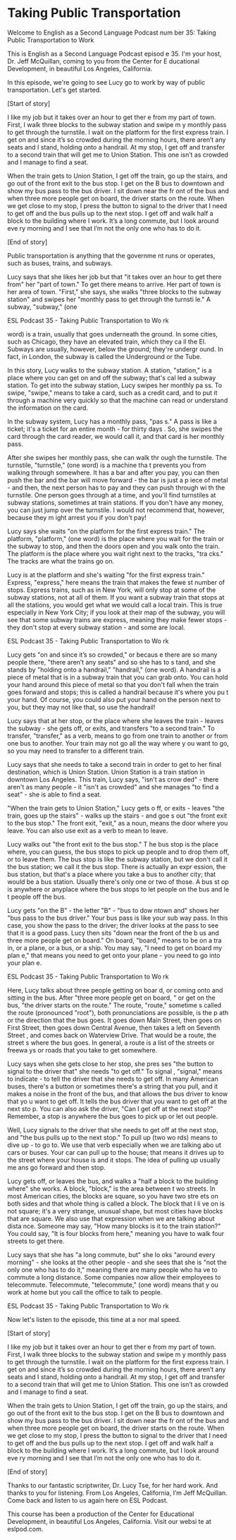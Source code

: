 # Taking Public Transportation

Welcome to English as a Second Language Podcast num ber 35: Taking Public Transportation to Work

This is English as a Second Language Podcast episod e 35. I'm your host, Dr. Jeff McQuillan, coming to you from the Center for E ducational Development, in beautiful Los Angeles, California.

In this episode, we're going to see Lucy go to work  by way of public transportation. Let's get started.

[Start of story]

I like my job but it takes over an hour to get ther e from my part of town.  First, I walk three blocks to the subway station and swipe m y monthly pass to get through the turnstile.  I wait on the platform for the first express train.  I get on and since it’s so crowded during the morning hours,  there aren’t any seats and I stand, holding onto a handrail.  At my stop, I get off and transfer to a second train that will get me to Union Station.  This one isn’t as crowded and I manage to find a seat.

When the train gets to Union Station, I get off the  train, go up the stairs, and go out of the front exit to the bus stop.  I get on the B bus to downtown and show my bus pass to the bus driver.  I sit down near the fr ont of the bus and when three more people get on board, the driver starts on the route.  When we get close to my stop, I press the button to signal to the driver  that I need to get off and the bus pulls up to the next stop.  I get off and walk half a block to the building where I work.  It’s a long commute, but I look around eve ry morning and I see that I’m not the only one who has to do it.

[End of story]

Public transportation is anything that the governme nt runs or operates, such as buses, trains, and subways.

Lucy says that she likes her job but that "it takes  over an hour to get there from" her "part of town."  To get there means to arrive.  Her part of town is her area of town.  "First," she says, she walks "three blocks to the subway station" and swipes her "monthly pass to get through the turnsti le."  A subway, "subway," (one

ESL Podcast 35 - Taking Public Transportation to Wo rk

word) is a train, usually that goes underneath the ground.  In some cities, such as Chicago, they have an elevated train, which they ca ll the El.  Subways are usually, however, below the ground; they're undergr ound.  In fact, in London, the subway is called the Underground or the Tube.

In this story, Lucy walks to the subway station.  A  station, "station," is a place where you can get on and off the subway; that's cal led a subway station.  To get into the subway station, Lucy swipes her monthly pa ss.  To swipe, "swipe," means to take a card, such as a credit card, and to  put it through a machine very quickly so that the machine can read or understand the information on the card.

In the subway system, Lucy has a monthly pass, "pas s."  A pass is like a ticket; it's a ticket for an entire month - for thirty days .  So, she swipes the card through the card reader, we would call it, and that card is  her monthly pass.

After she swipes her monthly pass, she can walk thr ough the turnstile.  The turnstile, "turnstile," (one word) is a machine tha t prevents you from walking through somewhere.  It has a bar and after you pay,  you can then push the bar and the bar will move forward - the bar is just a p iece of metal - and then, the next person has to pay and they can push through wi th the turnstile.  One person goes through at a time, and you'll find turnstiles at subway stations, sometimes at train stations.  If you don't have any money, you can just jump over the turnstile. I would not recommend that, however, because they m ight arrest you if you don't pay!

Lucy says she waits "on the platform for the first express train."  The platform, "platform," (one word) is the place where you wait for the train or the subway to stop, and then the doors open and you walk onto the  train.  The platform is the place where you wait right next to the tracks, "tra cks."  The tracks are what the trains go on.

Lucy is at the platform and she's waiting "for the first express train."  Express, "express," here means the train that makes the fewe st number of stops.  Express trains, such as in New York, will only stop at some  of the subway stations, not at all of them.  If you want a subway train that stops  at all the stations, you would get what we would call a local train.  This is true  especially in New York City; if you look at their map of the subway, you will see that some subway trains are express, meaning they make fewer stops - they don't  stop at every subway station - and some are local.

ESL Podcast 35 - Taking Public Transportation to Wo rk

Lucy gets "on and since it’s so crowded," or becaus e there are so many people there, "there aren’t any seats" and so she has to s tand, and she stands by "holding onto a handrail," "handrail," (one word).  A handrail is a piece of metal that is in a subway train that you can grab onto.  You can hold your hand around this piece of metal so that you don't fall when the  train goes forward and stops; this is called a handrail because it's where you pu t your hand.  Of course, you could also put your hand on the person next to you,  but they may not like that, so use the handrail!

Lucy says that at her stop, or the place where she leaves the train - leaves the subway - she gets off, or exits, and transfers "to a second train."  To transfer, "transfer," as a verb, means to go from one train to another or from one bus to another.  Your train may not go all the way where y ou want to go, so you may need to transfer to a different train.

Lucy says that she needs to take a second train in order to get to her final destination, which is Union Station.  Union Station  is a train station in downtown Los Angeles.  This train, Lucy says, "isn't as crow ded" - there aren't as many people - it "isn't as crowded" and she manages "to find a seat" - she is able to find a seat.

"When the train gets to Union Station," Lucy gets o ff, or exits - leaves "the train, goes up the stairs" - walks up the stairs - and goe s out "the front exit to the bus stop."  The front exit, "exit," as a noun, means the door where you leave.  You can also use exit as a verb to mean to leave.

Lucy walks out "the front exit to the bus stop."  T he bus stop is the place where, you can guess, the bus stops to pick up people and to drop them off, or to leave them.  The bus stop is like the subway station, but  we don't call it the bus station; we call it the bus stop.  There is actually an expr ession, the bus station, but that's a place where you take a bus to another city; that would be a bus station. Usually there's only one or two of those.  A bus st op is anywhere or anyplace where the bus stops to let people on the bus and le t people off the bus.

Lucy gets "on the B" - the letter "B" - "bus to dow ntown and" shows her "bus pass to the bus driver."  Your bus pass is like your sub way pass.  In this case, you show the pass to the driver; the driver looks at the pass to see that it is a good pass.  Lucy then sits "down near the front of the b us and three more people get on board."  On board, "board," means to be on a tra in, or a plane, or a bus, or a ship.  You may say, "I need to get on board my plan e," that means you need to get onto your plane - you need to go into your plan e.

ESL Podcast 35 - Taking Public Transportation to Wo rk

 Here, Lucy talks about three people getting on boar d, or coming onto and sitting in the bus.  After "three more people get on board, " or get on the bus, "the driver starts on the route."  The route, "route," sometime s called the route (pronounced "root"), both pronunciations are possible, is the p ath or the direction that the bus goes.  It goes down Main Street, then goes on First  Street, then goes down Central Avenue, then takes a left on Seventh Street , and comes back on Waterview Drive.  That would be a route, the street s where the bus goes.  In general, a route is a list of the streets or freewa ys or roads that you take to get somewhere.

Lucy says when she gets close to her stop, she pres ses "the button to signal to the driver that" she needs "to get off."  To signal , "signal," means to indicate - to tell the driver that she needs to get off.  In many  American buses, there's a button or sometimes there's a string that you pull, and it  makes a noise in the front of the bus, and that allows the bus driver to know that yo u want to get off.  It tells the bus driver that you want to get off at the next sto p.  You can also ask the driver, "Can I get off at the next stop?"  Remember, a stop  is anywhere the bus goes to pick up or let out people.

Well, Lucy signals to the driver that she needs to get off at the next stop, and "the bus pulls up to the next stop."  To pull up (two wo rds) means to dive up - to go to. We use that verb especially when we are talking abo ut cars or buses.  Your car can pull up to the house; that means it drives up to the street where your house is and it stops.  The idea of pulling up usually me ans go forward and then stop.

Lucy gets off, or leaves the bus, and walks a "half  a block to the building where" she works.  A block, "block," is the area between t wo streets.  In most American cities, the blocks are square, so you have two stre ets on both sides and that whole thing is called a block.  The block that I li ve on is not square; it's a very strange, unusual shape, but most cities have blocks  that are square.  We also use that expression when we are talking about dista nce.  Someone may say, "How many blocks is it to the train station?"  You could say, "It is four blocks from here," meaning you have to walk four streets to get  there.

Lucy says that she has "a long commute, but" she lo oks "around every morning" - she looks at the other people - and she sees that  she is "not the only one who has to do it," meaning there are many people who ha ve to commute a long distance.  Some companies now allow their employees  to telecommute. Telecommute, "telecommute," (one word) means that y ou work at home but you call the office to talk to people.

ESL Podcast 35 - Taking Public Transportation to Wo rk

 Now let's listen to the episode, this time at a nor mal speed.

[Start of story]

I like my job but it takes over an hour to get ther e from my part of town.  First, I walk three blocks to the subway station and swipe m y monthly pass to get through the turnstile.  I wait on the platform for the first express train.  I get on and since it’s so crowded during the morning hours,  there aren’t any seats and I stand, holding onto a handrail.  At my stop, I get off and transfer to a second train that will get me to Union Station.  This one isn’t as crowded and I manage to find a seat.

When the train gets to Union Station, I get off the  train, go up the stairs, and go out of the front exit to the bus stop.  I get on the B bus to downtown and show my bus pass to the bus driver.  I sit down near the fr ont of the bus and when three more people get on board, the driver starts on the route.  When we get close to my stop, I press the button to signal to the driver  that I need to get off and the bus pulls up to the next stop.  I get off and walk half a block to the building where I work.  It’s a long commute, but I look around eve ry morning and I see that I’m not the only one who has to do it.

[End of story]

Thanks to our fantastic scriptwriter, Dr. Lucy Tse,  for her hard work. And thanks to you for listening. From Los Angeles, California,  I’m Jeff McQuillan. Come back and listen to us again here on ESL Podcast.

This course has been a production of the Center for  Educational Development, in beautiful Los Angeles, California.  Visit our websi te at eslpod.com.



